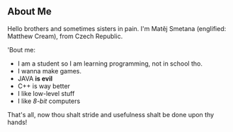 About Me
---------------

Hello brothers and sometimes sisters in pain. I'm Matěj Smetana (englified: Matthew Cream), from Czech Republic.

'Bout me:
* I am a student so I am learning programming, not in school tho.
* I wanna make games.
* JAVA **is evil**
* C++ is way better
* I like low-level stuff
* I like *8-bit* computers

That's all, now thou shalt stride and usefulness shalt be done upon thy hands!
